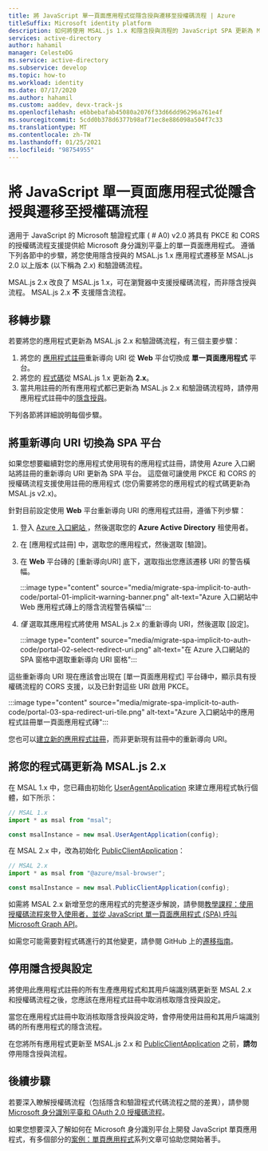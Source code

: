 ```yaml
---
title: 將 JavaScript 單一頁面應用程式從隱含授與遷移至授權碼流程 | Azure
titleSuffix: Microsoft identity platform
description: 如何將使用 MSAL.js 1.x 和隱含授與流程的 JavaScript SPA 更新為 MSAL.js 2.x 和使用 PKCE 和 CORS 支援的授權碼流程。
services: active-directory
author: hahamil
manager: CelesteDG
ms.service: active-directory
ms.subservice: develop
ms.topic: how-to
ms.workload: identity
ms.date: 07/17/2020
ms.author: hahamil
ms.custom: aaddev, devx-track-js
ms.openlocfilehash: e6bbebafab45080a2076f33d66dd96296a761e4f
ms.sourcegitcommit: 5cdd0b378d6377b98af71ec8e886098a504f7c33
ms.translationtype: MT
ms.contentlocale: zh-TW
ms.lasthandoff: 01/25/2021
ms.locfileid: "98754955"
---
```

# <a name="migrate-a-javascript-single-page-app-from-implicit-grant-to-auth-code-flow"></a>將 JavaScript 單一頁面應用程式從隱含授與遷移至授權碼流程

適用于 JavaScript 的 Microsoft 驗證程式庫 ( # A0) v2.0 將具有 PKCE 和 CORS 的授權碼流程支援提供給 Microsoft 身分識別平臺上的單一頁面應用程式。 遵循下列各節中的步驟，將您使用隱含授與的 MSAL.js 1.x 應用程式遷移至 MSAL.js 2.0 以上版本 (以下稱為 *2.x*) 和驗證碼流程。

MSAL.js 2.x 改良了 MSAL.js 1.x，可在瀏覽器中支援授權碼流程，而非隱含授與流程。 MSAL.js 2.x **不** 支援隱含流程。

## <a name="migration-steps"></a>移轉步驟

若要將您的應用程式更新為 MSAL.js 2.x 和驗證碼流程，有三個主要步驟：

1. 將您的 [應用程式註冊](#switch-redirect-uris-to-spa-platform)重新導向 URI 從 **Web** 平台切換成 **單一頁面應用程式** 平台。
1. 將您的 [程式碼](#switch-redirect-uris-to-spa-platform)從 MSAL.js 1.x 更新為 **2.x**。
1. 當共用註冊的所有應用程式都已更新為 MSAL.js 2.x 和驗證碼流程時，請停用應用程式註冊中的[隱含授與](#disable-implicit-grant-settings)。

下列各節將詳細說明每個步驟。

## <a name="switch-redirect-uris-to-spa-platform"></a>將重新導向 URI 切換為 SPA 平台

如果您想要繼續對您的應用程式使用現有的應用程式註冊，請使用 Azure 入口網站將註冊的重新導向 URI 更新為 SPA 平台。 這麼做可讓使用 PKCE 和 CORS 的授權碼流程支援使用註冊的應用程式 (您仍需要將您的應用程式的程式碼更新為 MSAL.js v2.x)。

針對目前設定使用 **Web** 平台重新導向 URI 的應用程式註冊，遵循下列步驟：

1. 登入 <a href="https://portal.azure.com/" target="_blank">Azure 入口網站 <span class="docon docon-navigate-external x-hidden-focus"></span></a> ，然後選取您的 **Azure Active Directory** 租使用者。
1. 在 [應用程式註冊] 中，選取您的應用程式，然後選取 [驗證]。
1. 在 **Web** 平台磚的 [重新導向URI] 底下，選取指出您應該遷移 URI 的警告橫幅。

    :::image type="content" source="media/migrate-spa-implicit-to-auth-code/portal-01-implicit-warning-banner.png" alt-text="Azure 入口網站中 Web 應用程式磚上的隱含流程警告橫幅":::
1. *僅* 選取其應用程式將使用 MSAL.js 2.x 的重新導向 URI，然後選取 [設定]。

    :::image type="content" source="media/migrate-spa-implicit-to-auth-code/portal-02-select-redirect-uri.png" alt-text="在 Azure 入口網站的 SPA 窗格中選取重新導向 URI 窗格":::

這些重新導向 URI 現在應該會出現在 [單一頁面應用程式] 平台磚中，顯示具有授權碼流程的 CORS 支援，以及已針對這些 URI 啟用 PKCE。

:::image type="content" source="media/migrate-spa-implicit-to-auth-code/portal-03-spa-redirect-uri-tile.png" alt-text="Azure 入口網站中的應用程式註冊單一頁面應用程式磚":::

您也可以[建立新的應用程式註冊](scenario-spa-app-registration.md)，而非更新現有註冊中的重新導向 URI。

## <a name="update-your-code-to-msaljs-2x"></a>將您的程式碼更新為 MSAL.js 2.x

在 MSAL 1.x 中，您已藉由初始化 [UserAgentApplication][msal-js-useragentapplication] 來建立應用程式執行個體，如下所示：

```javascript
// MSAL 1.x
import * as msal from "msal";

const msalInstance = new msal.UserAgentApplication(config);
```

在 MSAL 2.x 中，改為初始化 [PublicClientApplication][msal-js-publicclientapplication]：

```javascript
// MSAL 2.x
import * as msal from "@azure/msal-browser";

const msalInstance = new msal.PublicClientApplication(config);
```

如需將 MSAL 2.x 新增至您的應用程式的完整逐步解說，請參閱[教學課程：使用授權碼流程來登入使用者，並從 JavaScript 單一頁面應用程式 (SPA) 呼叫 Microsoft Graph API](tutorial-v2-javascript-auth-code.md)。

如需您可能需要對程式碼進行的其他變更，請參閱 GitHub 上的[遷移指南](https://github.com/AzureAD/microsoft-authentication-library-for-js/blob/dev/lib/msal-browser/docs/v1-migration.md)。

## <a name="disable-implicit-grant-settings"></a>停用隱含授與設定

將使用此應用程式註冊的所有生產應用程式和其用戶端識別碼更新至 MSAL 2.x 和授權碼流程之後，您應該在應用程式註冊中取消核取隱含授與設定。

當您在應用程式註冊中取消核取隱含授與設定時，會停用使用註冊和其用戶端識別碼的所有應用程式的隱含流程。

在您將所有應用程式更新至 MSAL.js 2.x 和 [PublicClientApplication][msal-js-publicclientapplication] 之前，**請勿** 停用隱含授與流程。

## <a name="next-steps"></a>後續步驟

若要深入瞭解授權碼流程（包括隱含和驗證程式代碼流程之間的差異），請參閱 [Microsoft 身分識別平臺和 OAuth 2.0 授權碼流程](v2-oauth2-auth-code-flow.md)。

如果您想要深入了解如何在 Microsoft 身分識別平台上開發 JavaScript 單頁應用程式，有多個部分的[案例：單頁應用程式](scenario-spa-overview.md)系列文章可協助您開始著手。

<!-- LINKS - external -->
[msal-js-useragentapplication]: https://azuread.github.io/microsoft-authentication-library-for-js/ref/msal-core/modules/_useragentapplication_.html
[msal-js-publicclientapplication]: https://azuread.github.io/microsoft-authentication-library-for-js/ref/msal-browser/classes/_src_app_publicclientapplication_.publicclientapplication.html
